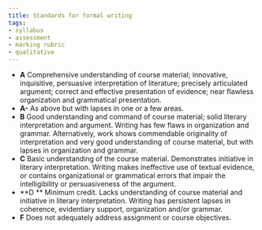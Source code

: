 ```yaml
---
title: Standards for formal writing
tags:
- syllabus
- assessment
- marking rubric
- qualitative
---
```


- **A** Comprehensive understanding of course material; innovative, inquisitive, persuasive interpretation of literature; precisely articulated argument; correct and effective presentation of evidence; near flawless organization and grammatical presentation.
- **A-** As above but with lapses in one or a few areas.
- **B** Good understanding and command of course material; solid literary interpretation and argument. Writing has few flaws in organization and grammar. Alternatively, work shows commendable originality of interpretation and very good understanding of course material, but with lapses in organization and grammar.
- **C** Basic understanding of the course material. Demonstrates initiative in literary interpretation. Writing makes ineffective use of textual evidence, or contains organizational or grammatical errors that impair the intelligibility or persuasiveness of the argument.
- **D ** Minimum credit. Lacks understanding of course material and initiative in literary interpretation. Writing has persistent lapses in coherence, evidentiary support, organization and/or grammar.
- **F** Does not adequately address assignment or course objectives.
